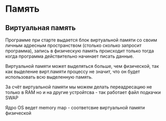 # Память
## Виртуальная память
Программе при старте выдается блок виртуальной памяти со своим личным адресным пространством (столько сколько запросит программа), запись в физическую память происходит только тогда когда программа действительно начинает писать данные.     


Виртуальной памяти может выделяться больше, чем физической, так как выделение вирт.памяти процессу не значит, что он будет использовать всю выделенную память.     


За счёт виртуальной памяти мы можем делать переадресацию не только в RAM но и на другие устройтсва - так работает файл подкачки SWAP   


Ядро OS ведет memory map - соответсвие виртуальной памяти физической
